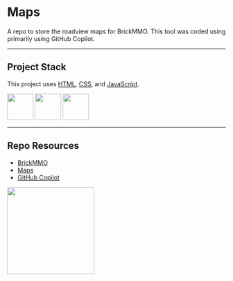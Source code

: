 # Maps

A repo to store the roadview maps for BrickMMO. This tool was coded using primarily using GitHub Copilot.

---

## Project Stack

This project uses [HTML](https://www.w3schools.com/html), [CSS](https://www.w3schools.com/css), and [JavaScript](https://developer.mozilla.org/en-US/docs/Web/JavaScript).

<img src="https://console.codeadam.ca/api/image/html" width="60"> <img src="https://console.codeadam.ca/api/image/css" width="60"> <img src="https://console.codeadam.ca/api/image/javascript" width="60">

---

## Repo Resources

* [BrickMMO](https://www.brickmmo.com/)
* [Maps](https://maps.brickmmo.com/)
* [GitHub Copilot](https://pages.codeadam.ca/gridgen/)

<a href="https://brickmmo.com">
<img src="https://cdn.brickmmo.com/images@1.0.0/brickmmo-logo-coloured-horizontal.png" width="200">
</a>

